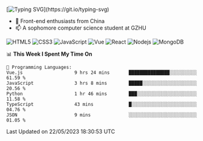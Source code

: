 
[![Typing SVG](https://readme-typing-svg.herokuapp.com?font=Fira+Code&pause=1000&center=%E5%81%87&vCenter=%E5%81%87&width=435&lines=Hi%2CI+am+Tycho!+Welcome!)](https://git.io/typing-svg)
<!--
**Tycho457/Tycho457** is a ✨ _special_ ✨ repository because its `README.md` (this file) appears on your GitHub profile.

Here are some ideas to get you started:

- 🔭 I’m currently working on ...
- 🌱 I’m currently learning ...
- 👯 I’m looking to collaborate on ...
- 🤔 I’m looking for help with ...
- 💬 Ask me about ...
- 📫 How to reach me: ...
- 😄 Pronouns: ...
- ⚡ Fun fact: ...
-->
- 🌱 Front-end enthusiasts from China
- 📫 A sophomore computer science student at GZHU

![HTML5](https://img.shields.io/badge/-HTML5-E34F26?style=flat-square&logo=html5&logoColor=white)
![CSS3](https://img.shields.io/badge/-CSS3-1572B6?style=flat-square&logo=css3)
![JavaScript](https://img.shields.io/badge/-JavaScript-oringe?style=flat-square&logo=javascript)
![Vue](https://img.shields.io/badge/-vue-green?style=green&logo=vue)
![React](https://img.shields.io/badge/-React-45b8d8?style=flat-square&logo=react&logoColor=white)
![Nodejs](https://img.shields.io/badge/-Nodejs-c0ebd?style=flat-square&logo=Node.js)
![MongoDB](https://img.shields.io/badge/-MongoDB-13aa52?style=flat-square&logo=mongodb&logoColor=white)

<!--START_SECTION:waka-->
📊 **This Week I Spent My Time On** 

```text
💬 Programming Languages: 
Vue.js                   9 hrs 24 mins       ███████████████░░░░░░░░░░   61.59 % 
JavaScript               3 hrs 8 mins        █████░░░░░░░░░░░░░░░░░░░░   20.56 % 
Python                   1 hr 46 mins        ███░░░░░░░░░░░░░░░░░░░░░░   11.58 % 
TypeScript               43 mins             █░░░░░░░░░░░░░░░░░░░░░░░░   04.76 % 
JSON                     9 mins              ░░░░░░░░░░░░░░░░░░░░░░░░░   01.05 % 
```


 Last Updated on 22/05/2023 18:30:53 UTC
<!--END_SECTION:waka-->

